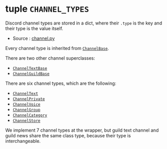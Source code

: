# tuple `CHANNEL_TYPES`

Discord channel types are stored in a dict, where their `.type` is the key and
their type is the value itself.

- Source : [channel.py](https://github.com/HuyaneMatsu/hata/blob/master/hata/channel.py)

Every channel type is inherited from
[`ChannelBase`](ChannelBase.md).

There are two other channel superclasses:

- [`ChannelTextBase`](ChannelTextBase.md)
- [`ChannelGuildBase`](ChannelGuildBase.md)

There are six channel types, which are the following:

- [`ChannelText`](ChannelText.md)
- [`ChannelPrivate`](ChannelPrivate.md)
- [`ChannelVoice`](ChannelVoice.md)
- [`ChannelGroup`](ChannelGroup.md)
- [`ChannelCategory`](ChannelCategory.md)
- [`ChannelStore`](ChannelStore.md)

We implement 7 channel types at the wrapper, but guild text channel and guild
news share the same class type, because their type is interchangeable.
